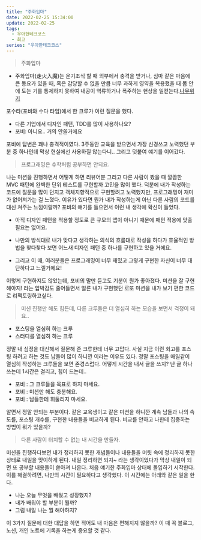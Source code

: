 ```yaml
---
title: "주화입마"
date: 2022-02-25 15:34:00
update: 2022-02-25
tags:
  - 우아한테크코스
  - 회고
series: "우아한테크코스"
---
```


> 주화입마

- 주화입마(走火入魔)는 운기조식 할 때 외부에서 충격을 받거나, 심마 같은 마음에 큰 동요가 있을 때, 혹은 감당할 수 없을 만큼 너무 과하게 영약을 복용했을 때 몸 안에 도는 기를 통제하지 못하여 내공이 역류하거나 폭주하는 현상을 일컫는다.[나무위키](https://namu.wiki/w/%EC%A3%BC%ED%99%94%EC%9E%85%EB%A7%88)

포수타(포비와 수다 타임)에서 한 크루가 이런 질문을 했다.
- 다른 기업에서 디자인 패턴, TDD를 많이 사용하나요?
- 포비: 아니요.. 거의 안쓸거에요

포비에 답변은 꽤나 충격적이였다. 3주동안 교육을 받으면서 가장 신경쓰고 노력했던 부분 중 하나인데 막상 현실에선 사용하질 않는다니.. 그리고 덧붙여 얘기를 이어갔다.

> 프로그래밍은 수학처럼 공부하면 안되요.

나는 미션을 진행하면서 어떻게 하면 리뷰어분 그리고 다른 사람이 봤을 때 깔끔한 MVC 패턴에 완벽한 단위 테스트를 구현할까 고민을 많이 했다. 덕분에 내가 작성하는 코드에 질문을 많이 던지고 객체지향적으로 구현할려고 노력했지만, 프로그래밍이 재미가 없어져가는 걸 느꼈다. 이유가 있다면 뭔가 내가 작성하는게 아닌 다른 사람의 코드를 대신 쳐주는 느낌이랄까?
포비의 얘기를 들으면서 이런 내 생각에 확신이 들었다.
- 아직 디자인 패턴을 적용할 정도로 큰 규모의 앱이 아니기 때문에 패턴 적용에 맞출 필요는 없어요.

- 나만의 방식대로 내가 맞다고 생각하는 의식의 흐름대로 작성을 하다가 효율적인 방법을 찾다찾다 보면 어느새 디자인 패턴 중 하나를 구현하고 있을 거에요.

- 그리고 이 때, 여러분들은 프로그래밍이 너무 재밌고 그렇게 구현한 자신이 너무 대단하다고 느낄거에요!

이렇게 구현하지도 않았는데, 포비의 말만 듣고도 기분이 뭔가 좋아졌다. 미션을 잘 구현해야지! 라는 압박감도 줄어들면서 얼른 내가 구현했던 로또 미션을 내가 보기 편한 코드로 리팩토링하고싶다.

> 미션 진행만 해도 힘든데, 다른 크루들은 더 열심히 하는 모습을 보면서 걱정이 돼요..

- 포스팅을 열심히 하는 크루
- 스터디를 열심히 하는 크루

정말 내 심정을 대신해서 질문해 준 크루한테 너무 고맙다. 사실 지금 이런 회고를 포스팅 하려고 하는 것도 남들이 많이 하니깐 이라는 이유도 있다. 정말 포스팅을 매일같이 열심히 작성하는 크루들을 보면 존경스럽다. 어떻게 시간을 내서 글을 쓰지? 난 글 하나쓰는데 1시간은 걸리고, 힘이 드는데..
- 포비 : 그 크루들을 목표로 하지 마세요.
- 포비 : 미션만 해도 충분해요.
- 포비 : 남들한테 휘둘리지 마세요.

알면서 정말 안되는 부분이다. 같은 교육생이고 같은 미션을 하니깐 계속 남들과 나의 속도를, 포스팅 개수를, 구현한 내용들을 비교하게 된다. 비교를 안하고 나한테 집중하는 방법이 뭐가 있을까?

> 다른 사람이 터치할 수 없는 내 시간을 만들자.

미션을 진행하다보면 내가 정리하지 못한 개념들이나 내용들을 머릿 속에 정리하지 못한 상태로 내일을 맞이하게 된다. 내일 정리하면 되지~ 라는 생각이었다가 막상 내일이 되면 또 공부할 내용들이 쏟아져 나온다. 처음 얘기한 주화입마 상태에 돌입하기 시작한다. 이를 해결하려면, 나만의 시간이 필요하다고 생각했다. 이 시간에는 아래와 같은 일을 한다.

- 나는 오늘 무엇을 배웠고 성장했지?
- 내가 배워야 할 부분이 뭘까?
- 그럼 내일 나는 뭘 해야하지?

이 3가지 질문에 대한 대답을 하면 적어도 내 마음은 편해지지 않을까? 이 때 꼭 블로그, 노션, 개인 노트에 기록을 하는게 중요할 것 같다.



